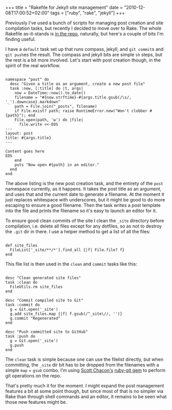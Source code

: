 +++
title = "Rakefile for Jekyll site management"
date = "2010-12-08T17:00:52+02:00"
tags = ["ruby", "rake", "jekyll"]
+++

Previously I've used a bunch of scripts for managing post creation and site
compilation tasks, but recently I decided to move over to Rake. The whole
Rakefile as-it-stands is [in the
repo](https://github.com/ilkka/ilkka.github.com/tree/source), naturally, but
here's a couple of bits I'm finding useful.

I have a `default` task set up that runs compass, jekyll, and `git commit`s
and `git push`es the result. The compass and jekyll bits are simple `sh`
steps, but the rest is a bit more involved. Let's start with post creation
though, in the spirit of the real workflow.

<pre><code class="language-ruby">
namespace "post" do
  desc "Given a title as an argument, create a new post file"
  task :new, [:title] do |t, args|
    now = DateTime::now().to_date()
    filename = "#{now.strftime}-#{args.title.gsub(/\s/, '_').downcase}.markdown"
    path = File.join("_posts", filename)
    if File.exist? path; raise RuntimeError.new("Won't clobber #{path}"); end
    File.open(path, 'w') do |file|
      file.write <<-EOS
---
layout: post
title: #{args.title}
---

Content goes here
EOS
    end
    puts "Now open #{path} in an editor."
  end
end
</code></pre>

The above listing is the new post creation task, and the entirety of the
`post` namespace currently, as it happens. It takes the post title as an
argument, and uses that and the current date to generate a filename. At the
moment it just replaces whitespace with underscores, but it might be good to
do more escaping to ensure a good filename. Then the task writes a post
template into the file and prints the filename so it's easy to launch an
editor for it.

To ensure good clean commits of the site I clean the `_site` directory before
compilation, i.e. delete all files except for any dotfiles, so as not to
destroy the `.git` dir in there. I use a helper method to get a list of all
the files:

<pre><code class="language-ruby">
def site_files
  FileList['_site/**/*'].find_all {|f| File.file? f}
end
</code></pre>

This file list is then used in the `clean` and `commit` tasks like this:

<pre><code class="language-ruby">
desc "Clean generated site files"
task :clean do
  FileUtils.rm site_files
end

desc "Commit compiled site to Git"
task :commit do
  g = Git.open('_site')
  g.add site_files.map {|f| f.gsub(/^_site\//, '')}
  g.commit "Regenerated"
end

desc "Push committed site to GitHub"
task :push do
  g = Git.open('_site')
  g.push
end
</code></pre>

The `clean` task is simple because one can use the filelist directly, but when
committing, the `_site` dir bit has to be dropped from the filenames with a
simple `map` + `gsub` combo. I'm using [Scott
Chacon's](https://github.com/schacon) [ruby-git
gem](https://github.com/schacon/ruby-git) to perform git operations on the
repo.

That's pretty much it for the moment. I might expand the post management
features a bit at some point though, but since most of that is no simpler via
Rake than through shell commands and an editor, it remains to be seen what
those new features might be.
